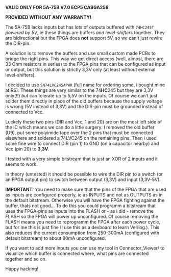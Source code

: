 **VALID ONLY FOR 5A-75B V7.0 ECP5 CABGA256**  

**PROVIDED WITHOUT ANY WARRANTY!**

The 5A-75B lacks inputs but has lots of outputs buffered with `74HC245T` *powered by 5V*, ie these things are buffers *and level-shifters* together. They are bidirectional but the FPGA does **not** support 5V, so we can't just rewire the DIR-pin.

A solution is to remove the buffers and use small custom made PCBs to bridge the right pins. This way we get direct access (well, almost, there are 33 Ohm resistors in series) to the FPGA pins that can be configured as input or output, but this solution is strictly 3,3V only (at least without external level-shifters).

I decided to use `SN74LVC245APWR` (full name for ordering some, i bought mine at RS). These things are very similar to the 74**HC**245 but they are 3,3V only(!!) *but* can tolerate up to 5,5V on the inputs. Of course we can't just solder them directly in place of the old buffers because the supply voltage is wrong (5V instead of 3,3V) and the DIR-pin must be grounded instead of connected to Vcc.

Luckely these two pins (DIR and Vcc, 1 and 20) are on the most left side of the IC which means we can do a little surgery: I removed the old buffer (U9), put some polyimide tape over the 2 pins that must be connected elsewhere and soldered a 74LVC245 on the remaining pins. Then i used some fine wire to connect DIR (pin 1) to GND (on a capacitor nearby) and Vcc (pin 20) to **3,3V**.

I tested with a very simple bitstream that is just an XOR of 2 inputs and it seems to work.

In theory (untested) it should be possible to wire the DIR pin to a switch (or an FPGA output pin) to switch between output (3,3V) and input (3,3V-5V).

**IMPORTANT:** You need to make sure that the pins of the FPGA that are used as inputs are configured properly, ie as INPUTS and not as OUTPUTS as in the default bitstream. Otherwise you will have the FPGA fighting against the buffer, thats not good... To do this you could programm a bitstream that uses the FPGA-pins as inputs into the FLASH or - as i did - remove the FLASH so the FPGA will power up unconfigured. Of course removing the FLASH means you need to reprogramm the FPGA after each power cycle, but for me this is just fine (I use this as a devboard to learn Verilog.). This also reduces the current consumption from 250-300mA (configured with default bitstream) to about 80mA unconfigured.

If you want to add more inputs you can use my tool in Connector_Viewer/ to visualize which buffer is connected where, what pins are connected together and so on.

Happy hacking!
